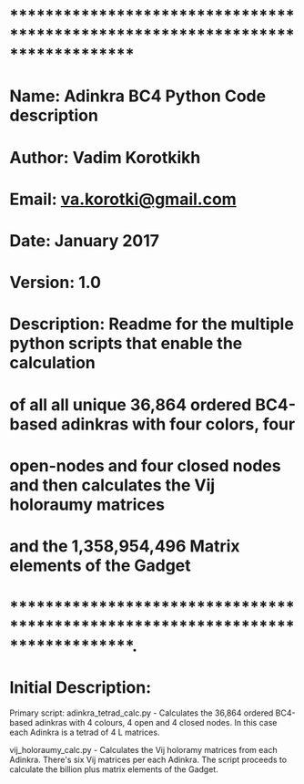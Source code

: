 # ******************************************************************************
# Name:    Adinkra BC4 Python Code description
# Author:  Vadim Korotkikh
# Email:   va.korotki@gmail.com
# Date:    January 2017
# Version: 1.0
#
# Description: Readme for the multiple python scripts that enable the calculation
# of all all unique 36,864 ordered BC4-based adinkras with four colors, four 
# open-nodes and four closed nodes and then calculates the Vij holoraumy matrices 
# and the 1,358,954,496 Matrix elements of the Gadget
#
# ******************************************************************************.

# Initial Description:

Primary script: adinkra_tetrad_calc.py - Calculates the 36,864 ordered BC4-based
adinkras with 4 colours, 4 open and 4 closed nodes. In this case each Adinkra is 
a tetrad of 4 L matrices.

vij_holoraumy_calc.py - Calculates the Vij holoramy matrices from each Adinkra.
There's six Vij matrices per each Adinkra. The script proceeds to calculate
the billion plus matrix elements of the Gadget. 
